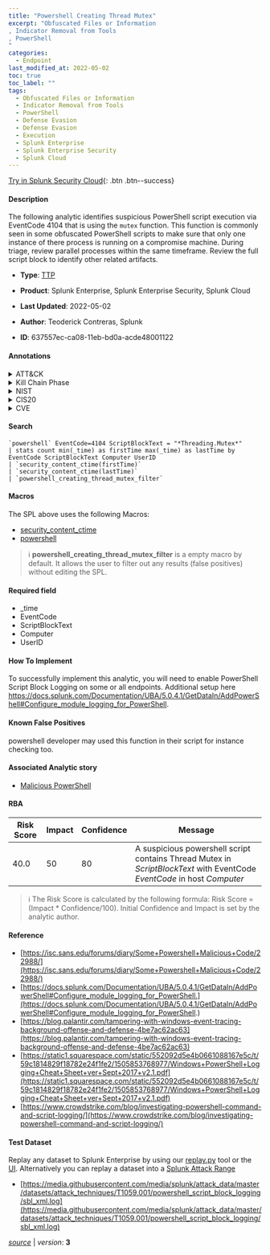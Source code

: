 ```yaml
---
title: "Powershell Creating Thread Mutex"
excerpt: "Obfuscated Files or Information
, Indicator Removal from Tools
, PowerShell
"
categories:
  - Endpoint
last_modified_at: 2022-05-02
toc: true
toc_label: ""
tags:
  - Obfuscated Files or Information
  - Indicator Removal from Tools
  - PowerShell
  - Defense Evasion
  - Defense Evasion
  - Execution
  - Splunk Enterprise
  - Splunk Enterprise Security
  - Splunk Cloud
---
```




[Try in Splunk Security Cloud](https://www.splunk.com/en_us/products/cyber-security.html){: .btn .btn--success}

#### Description

The following analytic identifies suspicious PowerShell script execution via EventCode 4104 that is using the `mutex` function. This function is commonly seen in some obfuscated PowerShell scripts to make sure that only one instance of there process is running on a compromise machine. During triage, review parallel processes within the same timeframe. Review the full script block to identify other related artifacts.

- **Type**: [TTP](https://github.com/splunk/security_content/wiki/Detection-Analytic-Types)
- **Product**: Splunk Enterprise, Splunk Enterprise Security, Splunk Cloud

- **Last Updated**: 2022-05-02
- **Author**: Teoderick Contreras, Splunk
- **ID**: 637557ec-ca08-11eb-bd0a-acde48001122


#### Annotations

<details>
  <summary>ATT&CK</summary>

<div markdown="1">


| ID             | Technique        |  Tactic             |
| -------------- | ---------------- |-------------------- |
| [T1027](https://attack.mitre.org/techniques/T1027/) | Obfuscated Files or Information | Defense Evasion |

| [T1027.005](https://attack.mitre.org/techniques/T1027/005/) | Indicator Removal from Tools | Defense Evasion |

| [T1059.001](https://attack.mitre.org/techniques/T1059/001/) | PowerShell | Execution |

</div>
</details>


<details>
  <summary>Kill Chain Phase</summary>

<div markdown="1">

* Exploitation


</div>
</details>


<details>
  <summary>NIST</summary>

<div markdown="1">



</div>
</details>

<details>
  <summary>CIS20</summary>

<div markdown="1">



</div>
</details>

<details>
  <summary>CVE</summary>

<div markdown="1">


</div>
</details>

#### Search 

```
`powershell` EventCode=4104 ScriptBlockText = "*Threading.Mutex*" 
| stats count min(_time) as firstTime max(_time) as lastTime by EventCode ScriptBlockText Computer UserID 
| `security_content_ctime(firstTime)` 
| `security_content_ctime(lastTime)` 
| `powershell_creating_thread_mutex_filter`
```

#### Macros
The SPL above uses the following Macros:
* [security_content_ctime](https://github.com/splunk/security_content/blob/develop/macros/security_content_ctime.yml)
* [powershell](https://github.com/splunk/security_content/blob/develop/macros/powershell.yml)

> :information_source:
> **powershell_creating_thread_mutex_filter** is a empty macro by default. It allows the user to filter out any results (false positives) without editing the SPL.

#### Required field
* _time
* EventCode
* ScriptBlockText
* Computer
* UserID


#### How To Implement
To successfully implement this analytic, you will need to enable PowerShell Script Block Logging on some or all endpoints. Additional setup here https://docs.splunk.com/Documentation/UBA/5.0.4.1/GetDataIn/AddPowerShell#Configure_module_logging_for_PowerShell.

#### Known False Positives
powershell developer may used this function in their script for instance checking too.

#### Associated Analytic story
* [Malicious PowerShell](/stories/malicious_powershell)




#### RBA

| Risk Score  | Impact      | Confidence   | Message      |
| ----------- | ----------- |--------------|--------------|
| 40.0 | 50 | 80 | A suspicious powershell script contains Thread Mutex in $ScriptBlockText$ with EventCode $EventCode$ in host $Computer$ |


> :information_source:
> The Risk Score is calculated by the following formula: Risk Score = (Impact * Confidence/100). Initial Confidence and Impact is set by the analytic author. 

#### Reference

* [https://isc.sans.edu/forums/diary/Some+Powershell+Malicious+Code/22988/](https://isc.sans.edu/forums/diary/Some+Powershell+Malicious+Code/22988/)
* [https://docs.splunk.com/Documentation/UBA/5.0.4.1/GetDataIn/AddPowerShell#Configure_module_logging_for_PowerShell.](https://docs.splunk.com/Documentation/UBA/5.0.4.1/GetDataIn/AddPowerShell#Configure_module_logging_for_PowerShell.)
* [https://blog.palantir.com/tampering-with-windows-event-tracing-background-offense-and-defense-4be7ac62ac63](https://blog.palantir.com/tampering-with-windows-event-tracing-background-offense-and-defense-4be7ac62ac63)
* [https://static1.squarespace.com/static/552092d5e4b0661088167e5c/t/59c1814829f18782e24f1fe2/1505853768977/Windows+PowerShell+Logging+Cheat+Sheet+ver+Sept+2017+v2.1.pdf](https://static1.squarespace.com/static/552092d5e4b0661088167e5c/t/59c1814829f18782e24f1fe2/1505853768977/Windows+PowerShell+Logging+Cheat+Sheet+ver+Sept+2017+v2.1.pdf)
* [https://www.crowdstrike.com/blog/investigating-powershell-command-and-script-logging/](https://www.crowdstrike.com/blog/investigating-powershell-command-and-script-logging/)



#### Test Dataset
Replay any dataset to Splunk Enterprise by using our [replay.py](https://github.com/splunk/attack_data#using-replaypy) tool or the [UI](https://github.com/splunk/attack_data#using-ui).
Alternatively you can replay a dataset into a [Splunk Attack Range](https://github.com/splunk/attack_range#replay-dumps-into-attack-range-splunk-server)


* [https://media.githubusercontent.com/media/splunk/attack_data/master/datasets/attack_techniques/T1059.001/powershell_script_block_logging/sbl_xml.log](https://media.githubusercontent.com/media/splunk/attack_data/master/datasets/attack_techniques/T1059.001/powershell_script_block_logging/sbl_xml.log)



[*source*](https://github.com/splunk/security_content/tree/develop/detections/endpoint/powershell_creating_thread_mutex.yml) \| *version*: **3**